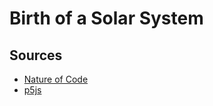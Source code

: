 # Birth of a Solar System

## Sources
* [Nature of Code](https://natureofcode.com)
* [p5js](https://p5js.org/)
